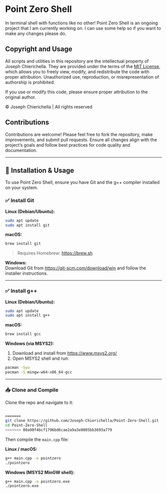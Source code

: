 # Point Zero Shell
In terminal shell with functions like no other!
Point Zero Shell is an ongoing project that I am currently working on. I can use some help so if you want to make any changes please do.

## Copyright and Usage

All scripts and utilities in this repository are the intellectual property of Joseph Chierichella. They are provided under the terms of the [MIT License](LICENSE), which allows you to freely view, modify, and redistribute the code with proper attribution. Unauthorized use, reproduction, or misrepresentation of authorship is prohibited.

If you use or modify this code, please ensure proper attribution to the original author.

© Joseph Chierichella | All rights reserved

## Contributions

Contributions are welcome! Please feel free to fork the repository, make improvements, and submit pull requests. Ensure all changes align with the project’s goals and follow best practices for code quality and documentation. 

---

## 🔧 Installation & Usage

To use Point Zero Shell, ensure you have Git and the g++ compiler installed on your system.

### ✅ Install Git

**Linux (Debian/Ubuntu):**
```bash
sudo apt update
sudo apt install git
```

**macOS:**
```bash
brew install git
```

> Requires Homebrew: https://brew.sh

**Windows:**  
Download Git from https://git-scm.com/download/win and follow the installer instructions.

---

### ✅ Install g++

**Linux (Debian/Ubuntu):**
```bash
sudo apt update
sudo apt install g++
```

**macOS:**
```bash
brew install gcc
```

**Windows (via MSYS2):**
1. Download and install from https://www.msys2.org/
2. Open MSYS2 shell and run:
```bash
pacman -Syu
pacman -S mingw-w64-x86_64-gcc
```

---

### 📥 Clone and Compile

Clone the repo and navigate to it:

```bash

=======
git clone https://github.com/Joseph-Chierichella/Point-Zero-Shell.git
cd Point-Zero-Shell
>>>>>>> 80a98f4bcf1796bd6cae2a9a3e0085bb3693a779
```

Then compile the `main.cpp` file:

**Linux / macOS:**
```bash
g++ main.cpp -o pointzero
./pointzero
```

**Windows (MSYS2 MinGW shell):**
```bash
g++ main.cpp -o pointzero.exe
./pointzero.exe
```
